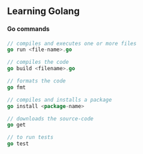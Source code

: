 ## Learning Golang



#### Go commands

```go
// compiles and executes one or more files
go run <file-name>.go

// compiles the code
go build <filename>.go

// formats the code
go fmt 

// compiles and installs a package
go install <package-name>

// downloads the source-code
go get 

// to run tests
go test
```

